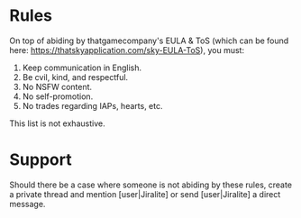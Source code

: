 # Rules

On top of abiding by thatgamecompany's EULA & ToS (which can be found here: https://thatskyapplication.com/sky-EULA-ToS), you must:
1. Keep communication in English.
2. Be cvil, kind, and respectful.
3. No NSFW content.
4. No self-promotion.
5. No trades regarding IAPs, hearts, etc.

This list is not exhaustive.

# Support

Should there be a case where someone is not abiding by these rules, create a private thread and mention [user|Jiralite] or send [user|Jiralite] a direct message.

